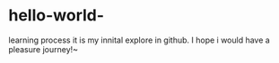 # hello-world-
learning process
it is my innital explore in github. I hope i would have a pleasure journey!~

